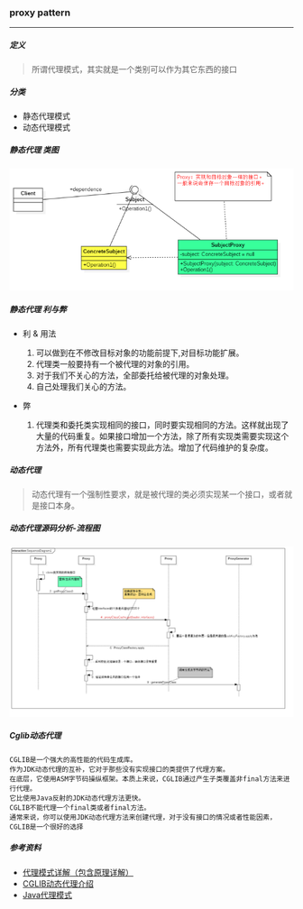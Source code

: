 ### proxy pattern

---

##### 定义
>所谓代理模式，其实就是一个类别可以作为其它东西的接口

##### 分类

* 静态代理模式
* 动态代理模式

##### 静态代理 类图

![](etc/static-proxy-pattern.png)

##### 静态代理 利与弊

* 利 & 用法

    1. 可以做到在不修改目标对象的功能前提下,对目标功能扩展。
    2. 代理类一般要持有一个被代理的对象的引用。
    3. 对于我们不关心的方法，全部委托给被代理的对象处理。
    4. 自己处理我们关心的方法。
    
* 弊
    1. 代理类和委托类实现相同的接口，同时要实现相同的方法。这样就出现了大量的代码重复。如果接口增加一个方法，除了所有实现类需要实现这个方法外，所有代理类也需要实现此方法。增加了代码维护的复杂度。
  
##### 动态代理
> 动态代理有一个强制性要求，就是被代理的类必须实现某一个接口，或者就是接口本身。

##### 动态代理源码分析-流程图

![](etc/Proxy-source.png)

##### Cglib动态代理

```text
CGLIB是一个强大的高性能的代码生成库。
作为JDK动态代理的互补，它对于那些没有实现接口的类提供了代理方案。
在底层，它使用ASM字节码操纵框架。本质上来说，CGLIB通过产生子类覆盖非final方法来进行代理。
它比使用Java反射的JDK动态代理方法更快。
CGLIB不能代理一个final类或者final方法。
通常来说，你可以使用JDK动态代理方法来创建代理，对于没有接口的情况或者性能因素，CGLIB是一个很好的选择
```

##### 参考资料
* [代理模式详解（包含原理详解）](https://www.cnblogs.com/zuoxiaolong/p/pattern3.html)
* [CGLIB动态代理介绍](http://ifeve.com/cglib-desc/)
* [Java代理模式](https://segmentfault.com/a/1190000011291179)


  
 
